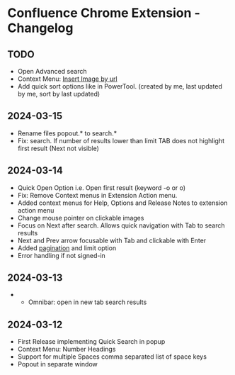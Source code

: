 # Confluence Chrome Extension - Changelog


## TODO
* Open Advanced search
* Context Menu: [Insert Image by url](https://tdalon.blogspot.com/2024/01/confluence-insert-webimage.html)
* Add quick sort options like in PowerTool. (created by me, last updated by me, sort by last updated)

## 2024-03-15
* Rename files popout.* to search.*
* Fix: search. If number of results lower than limit TAB does not highlight first result (Next not visible)

## 2024-03-14
* Quick Open Option i.e. Open first result (keyword -o or o)
* Fix: Remove Context menus in Extension Action menu.
* Added context menus for Help, Options and Release Notes to extension action menu
* Change mouse pointer on clickable images
* Focus on Next after search. Allows quick navigation with Tab to search results
* Next and Prev arrow focusable with Tab and clickable with Enter
* Added [pagination](https://developer.atlassian.com/server/confluence/pagination-in-the-rest-api/) and limit option
* Error handling if not signed-in

## 2024-03-13
* * Omnibar: open in new tab search results

## 2024-03-12
* First Release implementing Quick Search in popup
* Context Menu: Number Headings
* Support for multiple Spaces comma separated list of space keys
* Popout in separate window
